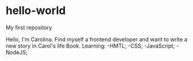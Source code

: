 # hello-world

My first repository

Hello, I'm Carolina. Find myself a frontend developer and want to write a new story in Carol's life Book.
Learning:
-HMTL;
-CSS;
-JavaScript;
-NodeJS;
